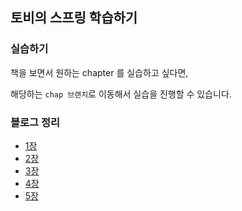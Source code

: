 ## 토비의 스프링 학습하기

### 실습하기
책을 보면서 원하는 chapter 를 실습하고 싶다면,

해당하는 `chap 브랜치`로 이동해서 실습을 진행할 수 있습니다.

### 블로그 정리
* [1장](https://web2eye.tistory.com/250)
* [2장](https://web2eye.tistory.com/251)
* [3장](https://web2eye.tistory.com/252?category=693217)
* [4장](https://web2eye.tistory.com/253)
* [5장](https://web2eye.tistory.com/254)
